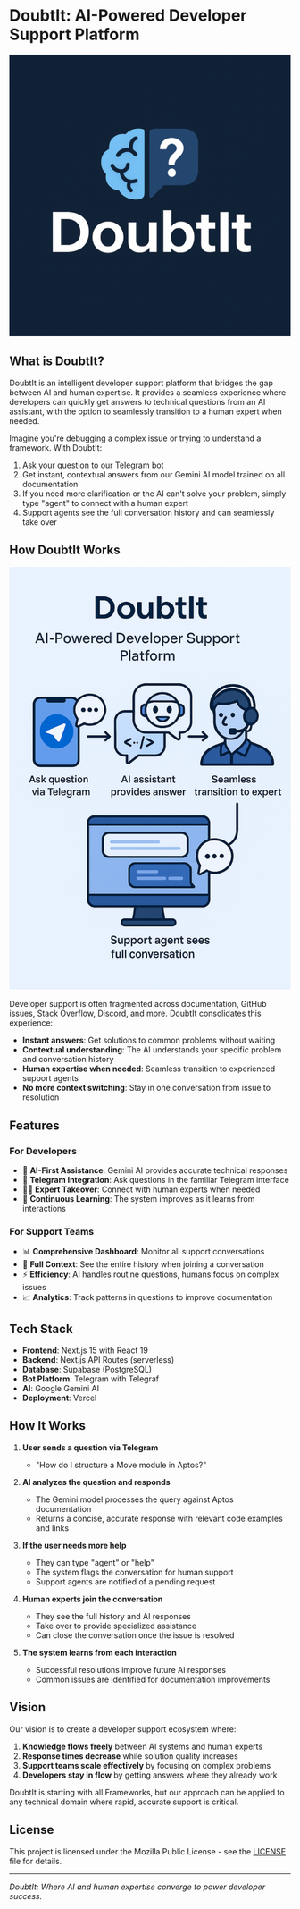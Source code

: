 # DoubtIt: AI-Powered Developer Support Platform

![DoubtIt Logo](public/doubtItLogo.png)

## What is DoubtIt?

DoubtIt is an intelligent developer support platform that bridges the gap between AI and human expertise. It provides a seamless experience where developers can quickly get answers to technical questions from an AI assistant, with the option to seamlessly transition to a human expert when needed.

Imagine you're debugging a complex issue or trying to understand a framework. With DoubtIt:

1. Ask your question to our Telegram bot
2. Get instant, contextual answers from our Gemini AI model trained on all documentation
3. If you need more clarification or the AI can't solve your problem, simply type "agent" to connect with a human expert
4. Support agents see the full conversation history and can seamlessly take over

## How DoubtIt Works

![DoubtIt Architecture Diagram](public/doubtItDescription.png)

Developer support is often fragmented across documentation, GitHub issues, Stack Overflow, Discord, and more. DoubtIt consolidates this experience:

- **Instant answers**: Get solutions to common problems without waiting
- **Contextual understanding**: The AI understands your specific problem and conversation history
- **Human expertise when needed**: Seamless transition to experienced support agents
- **No more context switching**: Stay in one conversation from issue to resolution

## Features

### For Developers
- 🤖 **AI-First Assistance**: Gemini AI provides accurate technical responses
- 📱 **Telegram Integration**: Ask questions in the familiar Telegram interface
- 👨‍💻 **Expert Takeover**: Connect with human experts when needed
- 🔄 **Continuous Learning**: The system improves as it learns from interactions

### For Support Teams
- 📊 **Comprehensive Dashboard**: Monitor all support conversations
- 📝 **Full Context**: See the entire history when joining a conversation
- ⚡ **Efficiency**: AI handles routine questions, humans focus on complex issues
- 📈 **Analytics**: Track patterns in questions to improve documentation

## Tech Stack

- **Frontend**: Next.js 15 with React 19
- **Backend**: Next.js API Routes (serverless)
- **Database**: Supabase (PostgreSQL)
- **Bot Platform**: Telegram with Telegraf
- **AI**: Google Gemini AI
- **Deployment**: Vercel

## How It Works

1. **User sends a question via Telegram**
   - "How do I structure a Move module in Aptos?"

2. **AI analyzes the question and responds**
   - The Gemini model processes the query against Aptos documentation
   - Returns a concise, accurate response with relevant code examples and links

3. **If the user needs more help**
   - They can type "agent" or "help" 
   - The system flags the conversation for human support
   - Support agents are notified of a pending request

4. **Human experts join the conversation**
   - They see the full history and AI responses
   - Take over to provide specialized assistance
   - Can close the conversation once the issue is resolved

5. **The system learns from each interaction**
   - Successful resolutions improve future AI responses
   - Common issues are identified for documentation improvements

## Vision

Our vision is to create a developer support ecosystem where:

1. **Knowledge flows freely** between AI systems and human experts
2. **Response times decrease** while solution quality increases
3. **Support teams scale effectively** by focusing on complex problems
4. **Developers stay in flow** by getting answers where they already work

DoubtIt is starting with all Frameworks, but our approach can be applied to any technical domain where rapid, accurate support is critical.

## License

This project is licensed under the Mozilla Public License - see the [LICENSE](LICENSE) file for details.

---

*DoubtIt: Where AI and human expertise converge to power developer success.*
